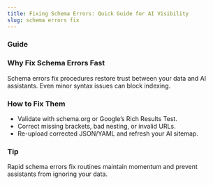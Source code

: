 ```yaml
---
title: Fixing Schema Errors: Quick Guide for AI Visibility
slug: schema errors fix
---
```


### Guide
### Why Fix Schema Errors Fast
Schema errors fix procedures restore trust between your data and AI assistants. Even minor syntax issues can block indexing.

### How to Fix Them
- Validate with schema.org or Google’s Rich Results Test.
- Correct missing brackets, bad nesting, or invalid URLs.
- Re-upload corrected JSON/YAML and refresh your AI sitemap.

### Tip
Rapid schema errors fix routines maintain momentum and prevent assistants from ignoring your data.